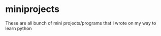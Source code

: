 # miniprojects
These are all bunch of mini projects/programs that I wrote on my way to learn python
